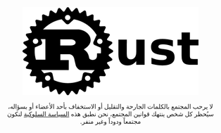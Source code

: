<div dir="rtl" align="center">

<picture>
  <source media="(prefers-color-scheme: dark)" srcset="assets/rust-logo-light.png">
  <source media="(prefers-color-scheme: light)" srcset="assets/rust-logo-dark.png">
  <img src="assets/rust-logo-dark.png" height="200">
</picture>

لا يرحب المجتمع بالكلمات الجارحة والتقليل أو الاستخفاف بأحد الأعضاء أو بسؤاله، سيُحظر كل شخص ينتهك قوانين المجتمع، نحن نطبق هذه [السياسة السلوكية][code-of-conduct] لنكون مجتمعاً ودوداً وغير منفر.<br> 
</div>

[code-of-conduct]: https://www.rust-lang.org/policies/code-of-conduct
